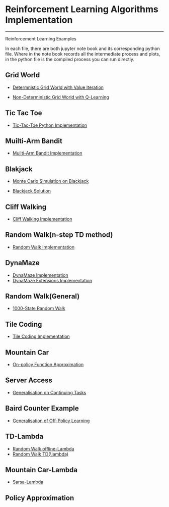 # Reinforcement Learning Algorithms Implementation
---
Reinforcement Learning Examples

In each file, there are both jupyter note book and its corresponding python file. 
Where in the note book records all the intermediate process and plots, in the python file is the compiled process you can run directly.

## Grid World
- [Determnistic Grid World with Value Iteration](https://medium.com/@zhangyue9306/reinforcement-learning-implement-grid-world-from-scratch-c5963765ebff)

- [Non-Deterministic Grid World with Q-Learning](https://medium.com/@zhangyue9306/implement-grid-world-with-q-learning-51151747b455)

## Tic Tac Toe
- [Tic-Tac-Toe Python Implementation](https://medium.com/@zhangyue9306/reinforcement-learning-implement-tictactoe-189582bea542)

## Muilti-Arm Bandit
- [Muilti-Arm Bandit Implementation](https://medium.com/@zhangyue9306/reinforcement-learning-multi-arm-bandit-implementation-5399ef67b24b)

## Blakjack
- [Monte Carlo Simulation on Blackjack](https://medium.com/@zhangyue9306/monte-carlo-methods-estimate-blackjack-policy-fcc89df7f029)

- [Blackjack Solution](https://towardsdatascience.com/reinforcement-learning-solving-blackjack-5e31a7fb371f)

## Cliff Walking
- [Cliff Walking Implementation](https://towardsdatascience.com/reinforcement-learning-cliff-walking-implementation-e40ce98418d4)

## Random Walk(n-step TD method)
- [Random Walk Implementation](https://medium.com/@zhangyue9306/n-step-td-method-157d3875b9cb)

## DynaMaze
- [DynaMaze Implementation](https://towardsdatascience.com/reinforcement-learning-model-based-planning-methods-5e99cae0abb8)
- [DynaMaze Extensions Implementation](https://towardsdatascience.com/reinforcement-learning-model-based-planning-methods-extension-572dfee4cceb)

## Random Walk(General)
- [1000-State Random Walk](https://medium.com/@zhangyue9306/reinforcement-learning-generalisation-in-continuous-state-space-df943b04ebfa)

## Tile Coding
- [Tile Coding Implementation](https://towardsdatascience.com/reinforcement-learning-tile-coding-implementation-7974b600762b)

## Mountain Car
- [On-policy Function Approximation](https://towardsdatascience.com/reinforcement-learning-on-policy-function-approximation-2f47576f772d)

## Server Access
- [Generalisation on Continuing Tasks](https://towardsdatascience.com/reinforcement-learning-generalisation-on-continuing-tasks-ffb9a89d57d0)

## Baird Counter Example
- [Generalisation of Off-Policy Learning](https://towardsdatascience.com/reinforcement-learning-generalisation-of-off-policy-learning-61468b0bc138)

## TD-Lambda
- [Random Walk offline-Lambda](https://towardsdatascience.com/reinforcement-learning-td-%CE%BB-introduction-686a5e4f4e60)
- [Random Walk TD(\lambda)](https://medium.com/@zhangyue9306/reinforcement-learning-td-%CE%BB-introduction-2-f0ea427cd395)

## Mountain Car-Lambda
- [Sarsa-Lambda](https://towardsdatascience.com/reinforcement-learning-td-%CE%BB-introduction-3-f329bdbf872a)

## Policy Approximation

